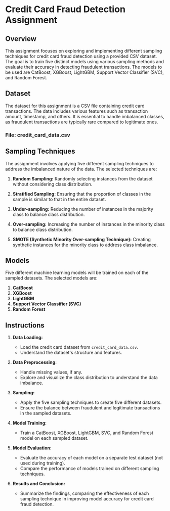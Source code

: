 # Credit Card Fraud Detection Assignment

## Overview

This assignment focuses on exploring and implementing different sampling techniques for credit card fraud detection using a provided CSV dataset. The goal is to train five distinct models using various sampling methods and evaluate their accuracy in detecting fraudulent transactions. The models to be used are CatBoost, XGBoost, LightGBM, Support Vector Classifier (SVC), and Random Forest.

## Dataset

The dataset for this assignment is a CSV file containing credit card transactions. The data includes various features such as transaction amount, timestamp, and others. It is essential to handle imbalanced classes, as fraudulent transactions are typically rare compared to legitimate ones.

### File: credit_card_data.csv

## Sampling Techniques

The assignment involves applying five different sampling techniques to address the imbalanced nature of the data. The selected techniques are:

1. **Random Sampling:** Randomly selecting instances from the dataset without considering class distribution.

2. **Stratified Sampling:** Ensuring that the proportion of classes in the sample is similar to that in the entire dataset.

3. **Under-sampling:** Reducing the number of instances in the majority class to balance class distribution.

4. **Over-sampling:** Increasing the number of instances in the minority class to balance class distribution.

5. **SMOTE (Synthetic Minority Over-sampling Technique):** Creating synthetic instances for the minority class to address class imbalance.

## Models

Five different machine learning models will be trained on each of the sampled datasets. The selected models are:

1. **CatBoost**
2. **XGBoost**
3. **LightGBM**
4. **Support Vector Classifier (SVC)**
5. **Random Forest**

## Instructions

1. **Data Loading:**
   - Load the credit card dataset from `credit_card_data.csv`.
   - Understand the dataset's structure and features.

2. **Data Preprocessing:**
   - Handle missing values, if any.
   - Explore and visualize the class distribution to understand the data imbalance.

3. **Sampling:**
   - Apply the five sampling techniques to create five different datasets.
   - Ensure the balance between fraudulent and legitimate transactions in the sampled datasets.

4. **Model Training:**
   - Train a CatBoost, XGBoost, LightGBM, SVC, and Random Forest model on each sampled dataset.

5. **Model Evaluation:**
   - Evaluate the accuracy of each model on a separate test dataset (not used during training).
   - Compare the performance of models trained on different sampling techniques.

6. **Results and Conclusion:**
   - Summarize the findings, comparing the effectiveness of each sampling technique in improving model accuracy for credit card fraud detection.

